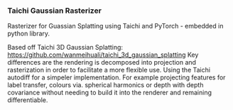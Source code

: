 ### Taichi Gaussian Rasterizer

Rasterizer for Guassian Splatting using Taichi and PyTorch - embedded in python library. 

Based off Taichi 3D Gaussian Splatting: https://github.com/wanmeihuali/taichi_3d_gaussian_splatting
Key differences are the rendering is decomposed into projection and rasterization in order to facilitate a more flexible use. Using the Taichi autodiff for a simpeler implementation. 
For example projecting features for label transfer, colours via. spherical harmonics or depth with depth covariance without needing to build it into the renderer and remaining differentiable.
